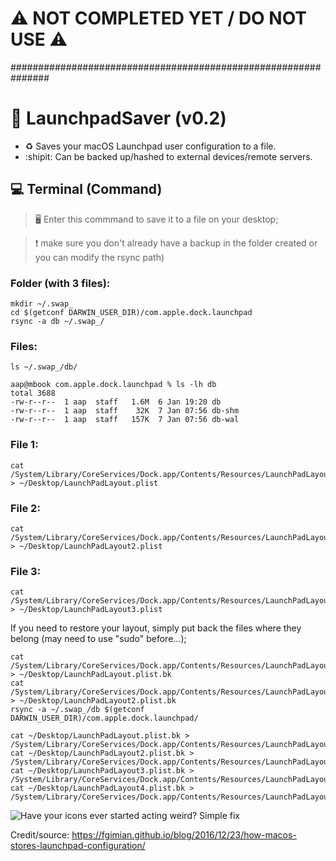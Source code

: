 # :warning: NOT COMPLETED YET / DO NOT USE :warning:
\###############################################################
# :black_square_button: LaunchpadSaver (v0.2)
* :recycle: Saves your macOS Launchpad user configuration to a file.
* :shipit: Can be backed up/hashed to external devices/remote servers.

## :computer: Terminal (Command)
> :desktop_computer: Enter this commmand to save it to a file on your desktop; 

> :heavy_exclamation_mark: make sure you don't already have a backup in the folder created or you can modify the rsync path)



### Folder (with 3 files):
```
mkdir ~/.swap_
cd $(getconf DARWIN_USER_DIR)/com.apple.dock.launchpad
rsync -a db ~/.swap_/
```

### Files:
```
ls ~/.swap_/db/

aap@mbook com.apple.dock.launchpad % ls -lh db
total 3688
-rw-r--r--  1 aap  staff   1.6M  6 Jan 19:20 db
-rw-r--r--  1 aap  staff    32K  7 Jan 07:56 db-shm
-rw-r--r--  1 aap  staff   157K  7 Jan 07:56 db-wal
```

### File 1:
```
cat /System/Library/CoreServices/Dock.app/Contents/Resources/LaunchPadLayout.plist > ~/Desktop/LaunchPadLayout.plist
```
### File 2:
```
cat /System/Library/CoreServices/Dock.app/Contents/Resources/LaunchPadLayout2.plist > ~/Desktop/LaunchPadLayout2.plist
```
### File 3:
```
cat /System/Library/CoreServices/Dock.app/Contents/Resources/LaunchPadLayout3.plist > ~/Desktop/LaunchPadLayout3.plist
```

If you need to restore your layout, simply put back the files where they belong (may need to use "sudo" before...);
```
cat /System/Library/CoreServices/Dock.app/Contents/Resources/LaunchPadLayout.plist > ~/Desktop/LaunchPadLayout.plist.bk
cat /System/Library/CoreServices/Dock.app/Contents/Resources/LaunchPadLayout2.plist > ~/Desktop/LaunchPadLayout2.plist.bk
rsync -a ~/.swap_/db $(getconf DARWIN_USER_DIR)/com.apple.dock.launchpad/

cat ~/Desktop/LaunchPadLayout.plist.bk > /System/Library/CoreServices/Dock.app/Contents/Resources/LaunchPadLayout.plist
cat ~/Desktop/LaunchPadLayout2.plist.bk > /System/Library/CoreServices/Dock.app/Contents/Resources/LaunchPadLayout2.plist
cat ~/Desktop/LaunchPadLayout3.plist.bk > /System/Library/CoreServices/Dock.app/Contents/Resources/LaunchPadLayout3.plist
cat ~/Desktop/LaunchPadLayout4.plist.bk > /System/Library/CoreServices/Dock.app/Contents/Resources/LaunchPadLayout4.plist
```

![Have your icons ever started acting weird? Simple fix](https://user-images.githubusercontent.com/91343617/210118185-151c57cb-daae-4b41-b2e6-b667073bc9dc.png)

Credit/source: https://fgimian.github.io/blog/2016/12/23/how-macos-stores-launchpad-configuration/
